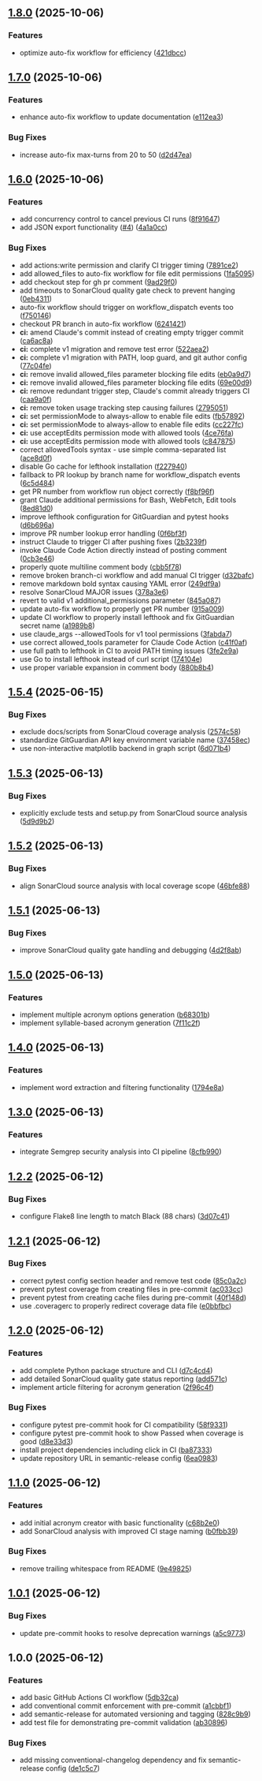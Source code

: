 ## [1.8.0](https://github.com/reaandrew/acronymcreator/compare/v1.7.0...v1.8.0) (2025-10-06)

### Features

* optimize auto-fix workflow for efficiency ([421dbcc](https://github.com/reaandrew/acronymcreator/commit/421dbcc0cb4ab5d2e27bfd80a461c5eeddbbd281))

## [1.7.0](https://github.com/reaandrew/acronymcreator/compare/v1.6.0...v1.7.0) (2025-10-06)

### Features

* enhance auto-fix workflow to update documentation ([e112ea3](https://github.com/reaandrew/acronymcreator/commit/e112ea37c5d27e0890eb60c291a2d42dc64b56c1))

### Bug Fixes

* increase auto-fix max-turns from 20 to 50 ([d2d47ea](https://github.com/reaandrew/acronymcreator/commit/d2d47eadfae26148b5b9ff77c744594f0774cf07))

## [1.6.0](https://github.com/reaandrew/acronymcreator/compare/v1.5.4...v1.6.0) (2025-10-06)

### Features

* add concurrency control to cancel previous CI runs ([8f91647](https://github.com/reaandrew/acronymcreator/commit/8f916473ce7232639b7281bc6eb7a6ba48a3c3f8))
* add JSON export functionality ([#4](https://github.com/reaandrew/acronymcreator/issues/4)) ([4a1a0cc](https://github.com/reaandrew/acronymcreator/commit/4a1a0ccc00a29783d48114b16e5bef0e1ec66880))

### Bug Fixes

* add actions:write permission and clarify CI trigger timing ([7891ce2](https://github.com/reaandrew/acronymcreator/commit/7891ce22590559d9a8b061c8c032ff3c0f03c302))
* add allowed_files to auto-fix workflow for file edit permissions ([1fa5095](https://github.com/reaandrew/acronymcreator/commit/1fa5095bdaef4ed419875d99d49867371151e47f))
* add checkout step for gh pr comment ([9ad29f0](https://github.com/reaandrew/acronymcreator/commit/9ad29f05cea9d540ac0590213269468dcfe4400c))
* add timeouts to SonarCloud quality gate check to prevent hanging ([0eb4311](https://github.com/reaandrew/acronymcreator/commit/0eb4311b31f69ebe62c52fbbb26aedd4f24809c5))
* auto-fix workflow should trigger on workflow_dispatch events too ([f750146](https://github.com/reaandrew/acronymcreator/commit/f75014655c79bc804d4e1700b8b4d863b7a19bc4))
* checkout PR branch in auto-fix workflow ([6241421](https://github.com/reaandrew/acronymcreator/commit/6241421194c76b3ca7b394502d70afcea8abdbd4))
* **ci:** amend Claude's commit instead of creating empty trigger commit ([ca6ac8a](https://github.com/reaandrew/acronymcreator/commit/ca6ac8abfa62458f989c1e5043f3c07b67c4b500))
* **ci:** complete v1 migration and remove test error ([522aea2](https://github.com/reaandrew/acronymcreator/commit/522aea293b273a36ec98010bc290a225afcc7d57))
* **ci:** complete v1 migration with PATH, loop guard, and git author config ([77c04fe](https://github.com/reaandrew/acronymcreator/commit/77c04fe491f0d25bf56796db7f26f46d085d5178))
* **ci:** remove invalid allowed_files parameter blocking file edits ([eb0a9d7](https://github.com/reaandrew/acronymcreator/commit/eb0a9d7d2e2f0a8fe3bb8e20208cc4aa631b584f))
* **ci:** remove invalid allowed_files parameter blocking file edits ([69e00d9](https://github.com/reaandrew/acronymcreator/commit/69e00d9159dbc2ab318e04f673dd43b134f8a939))
* **ci:** remove redundant trigger step, Claude's commit already triggers CI ([caa9a0f](https://github.com/reaandrew/acronymcreator/commit/caa9a0f522c89ad7c16ee821a84b22d6c30ca3f1))
* **ci:** remove token usage tracking step causing failures ([2795051](https://github.com/reaandrew/acronymcreator/commit/27950512950339eb9f1b17bec1bd8d817e1313c2))
* **ci:** set permissionMode to always-allow to enable file edits ([fb57892](https://github.com/reaandrew/acronymcreator/commit/fb57892df3596b8b4c97c1056ba663066d8d8394))
* **ci:** set permissionMode to always-allow to enable file edits ([cc227fc](https://github.com/reaandrew/acronymcreator/commit/cc227fc2a5a0ce7e4d24309b7538a87e256e22e8))
* **ci:** use acceptEdits permission mode with allowed tools ([4ce76fa](https://github.com/reaandrew/acronymcreator/commit/4ce76fa7f9c4aa40025fb4fdc0b609f35286de07))
* **ci:** use acceptEdits permission mode with allowed tools ([c847875](https://github.com/reaandrew/acronymcreator/commit/c847875de0117ca6fe8240e0eccdc93bb44ebcd1))
* correct allowedTools syntax - use simple comma-separated list ([ace8d0f](https://github.com/reaandrew/acronymcreator/commit/ace8d0f3ae435f5446ebbbd6452671db7dd6c0a3))
* disable Go cache for lefthook installation ([f227940](https://github.com/reaandrew/acronymcreator/commit/f22794070755f494665adfa75f68f8752d3ce300))
* fallback to PR lookup by branch name for workflow_dispatch events ([6c5d484](https://github.com/reaandrew/acronymcreator/commit/6c5d4846883b1bebf2e4a93f388d1b1f00b09a2d))
* get PR number from workflow run object correctly ([f8bf96f](https://github.com/reaandrew/acronymcreator/commit/f8bf96f7a5f0faedb3980d959423565805f0e1cb))
* grant Claude additional permissions for Bash, WebFetch, Edit tools ([8ed81d0](https://github.com/reaandrew/acronymcreator/commit/8ed81d0c2d7a93cd93854abfa99156cb2d3d2590))
* improve lefthook configuration for GitGuardian and pytest hooks ([d6b696a](https://github.com/reaandrew/acronymcreator/commit/d6b696acbfaa8f3ef3ac3633ebf50824728023c4))
* improve PR number lookup error handling ([0f6bf3f](https://github.com/reaandrew/acronymcreator/commit/0f6bf3f26ea061eddd52a0615f14d852cd66ad76))
* instruct Claude to trigger CI after pushing fixes ([2b3239f](https://github.com/reaandrew/acronymcreator/commit/2b3239f9e97dfd3d30475a444e599b47efc59cf4))
* invoke Claude Code Action directly instead of posting comment ([0cb3e46](https://github.com/reaandrew/acronymcreator/commit/0cb3e463e80ec59a138938ddb2101d3513abd9a9))
* properly quote multiline comment body ([cbb5f78](https://github.com/reaandrew/acronymcreator/commit/cbb5f784be6607225ae4612ffabc1712194c0211))
* remove broken branch-ci workflow and add manual CI trigger ([d32bafc](https://github.com/reaandrew/acronymcreator/commit/d32bafc976e78168aa80b40404c21433e7c52ffa))
* remove markdown bold syntax causing YAML error ([249df9a](https://github.com/reaandrew/acronymcreator/commit/249df9a4f9e1bed78cd821d41f226cebfec20d5f))
* resolve SonarCloud MAJOR issues ([378a3e6](https://github.com/reaandrew/acronymcreator/commit/378a3e6f3d915e323038bcc7c01bd505128b1e95))
* revert to valid v1 additional_permissions parameter ([845a087](https://github.com/reaandrew/acronymcreator/commit/845a087d10394e545fbad511dab8f50b898236d4))
* update auto-fix workflow to properly get PR number ([915a009](https://github.com/reaandrew/acronymcreator/commit/915a009099e495598a75cce7c3afd4b47a440ec0))
* update CI workflow to properly install lefthook and fix GitGuardian secret name ([a1989b8](https://github.com/reaandrew/acronymcreator/commit/a1989b888b2ef48d3b77e4aa7ca4caab28ddc627))
* use claude_args --allowedTools for v1 tool permissions ([3fabda7](https://github.com/reaandrew/acronymcreator/commit/3fabda7a433e01f8b95d19573e3e64a0f1b37983))
* use correct allowed_tools parameter for Claude Code Action ([c41f0af](https://github.com/reaandrew/acronymcreator/commit/c41f0afc18e5724fb1312d7db00d5e660b56db4d))
* use full path to lefthook in CI to avoid PATH timing issues ([3fe2e9a](https://github.com/reaandrew/acronymcreator/commit/3fe2e9aca2947d95093777f456ff1a555c348b1c))
* use Go to install lefthook instead of curl script ([174104e](https://github.com/reaandrew/acronymcreator/commit/174104e93dc3e4f84c30df741e9ff7b474f85367))
* use proper variable expansion in comment body ([880b8b4](https://github.com/reaandrew/acronymcreator/commit/880b8b4bd495fea59c781bce338c8eb822e37883))

## [1.5.4](https://github.com/reaandrew/acronymcreator/compare/v1.5.3...v1.5.4) (2025-06-15)

### Bug Fixes

* exclude docs/scripts from SonarCloud coverage analysis ([2574c58](https://github.com/reaandrew/acronymcreator/commit/2574c58df0838b74abbb977fcfc08d34f2f5bb7c))
* standardize GitGuardian API key environment variable name ([37458ec](https://github.com/reaandrew/acronymcreator/commit/37458ec007751287383ec21279319d3cc6c53653))
* use non-interactive matplotlib backend in graph script ([6d071b4](https://github.com/reaandrew/acronymcreator/commit/6d071b40940068225da2ef96ea5275bb2fdd1035))

## [1.5.3](https://github.com/reaandrew/acronymcreator/compare/v1.5.2...v1.5.3) (2025-06-13)

### Bug Fixes

* explicitly exclude tests and setup.py from SonarCloud source analysis ([5d9d9b2](https://github.com/reaandrew/acronymcreator/commit/5d9d9b2d16478479e8ee3a6d20116c4e4f9340df))

## [1.5.2](https://github.com/reaandrew/acronymcreator/compare/v1.5.1...v1.5.2) (2025-06-13)

### Bug Fixes

* align SonarCloud source analysis with local coverage scope ([46bfe88](https://github.com/reaandrew/acronymcreator/commit/46bfe8891d52bef7253238497698feeb16b391d3))

## [1.5.1](https://github.com/reaandrew/acronymcreator/compare/v1.5.0...v1.5.1) (2025-06-13)

### Bug Fixes

* improve SonarCloud quality gate handling and debugging ([4d2f8ab](https://github.com/reaandrew/acronymcreator/commit/4d2f8ab2f4c0400ab9787a6f878bb93e8ea0decf))

## [1.5.0](https://github.com/reaandrew/acronymcreator/compare/v1.4.0...v1.5.0) (2025-06-13)

### Features

* implement multiple acronym options generation ([b68301b](https://github.com/reaandrew/acronymcreator/commit/b68301b4e4464d7d82281cf4c1a7004915a92e40))
* implement syllable-based acronym generation ([7f11c2f](https://github.com/reaandrew/acronymcreator/commit/7f11c2f93cb160b5c029a44aa842aacff14db968))

## [1.4.0](https://github.com/reaandrew/acronymcreator/compare/v1.3.0...v1.4.0) (2025-06-13)

### Features

* implement word extraction and filtering functionality ([1794e8a](https://github.com/reaandrew/acronymcreator/commit/1794e8afe1a722b44c8005a3b31680195a828a9b))

## [1.3.0](https://github.com/reaandrew/acronymcreator/compare/v1.2.2...v1.3.0) (2025-06-13)

### Features

* integrate Semgrep security analysis into CI pipeline ([8cfb990](https://github.com/reaandrew/acronymcreator/commit/8cfb990d3ef0e8c21bbf2bd8f215d57f62f1cf5d))

## [1.2.2](https://github.com/reaandrew/acronymcreator/compare/v1.2.1...v1.2.2) (2025-06-12)

### Bug Fixes

* configure Flake8 line length to match Black (88 chars) ([3d07c41](https://github.com/reaandrew/acronymcreator/commit/3d07c41234b2ceb00fca86c063e978547a770f6d))

## [1.2.1](https://github.com/reaandrew/acronymcreator/compare/v1.2.0...v1.2.1) (2025-06-12)

### Bug Fixes

* correct pytest config section header and remove test code ([85c0a2c](https://github.com/reaandrew/acronymcreator/commit/85c0a2c1c9df3f265e5a462838753cc7b8eb940d))
* prevent pytest coverage from creating files in pre-commit ([ac033cc](https://github.com/reaandrew/acronymcreator/commit/ac033cc555529c3f2a03fd8a1f263ee40d73351f))
* prevent pytest from creating cache files during pre-commit ([40f148d](https://github.com/reaandrew/acronymcreator/commit/40f148d651d8960094236e6a51c5309914f54965))
* use .coveragerc to properly redirect coverage data file ([e0bbfbc](https://github.com/reaandrew/acronymcreator/commit/e0bbfbc08b373b3bbae22efb642e2dfd6a814ad4))

## [1.2.0](https://github.com/reaandrew/acronymcreator/compare/v1.1.0...v1.2.0) (2025-06-12)

### Features

* add complete Python package structure and CLI ([d7c4cd4](https://github.com/reaandrew/acronymcreator/commit/d7c4cd4e888c1466c09c1c377c9fc90801d04386))
* add detailed SonarCloud quality gate status reporting ([add571c](https://github.com/reaandrew/acronymcreator/commit/add571c920b28ba3a72fe943a79c8872582a7cf5))
* implement article filtering for acronym generation ([2f96c4f](https://github.com/reaandrew/acronymcreator/commit/2f96c4fd5de000148e14e4252812896ee734e490))

### Bug Fixes

* configure pytest pre-commit hook for CI compatibility ([58f9331](https://github.com/reaandrew/acronymcreator/commit/58f9331d5095a3e3cc932217b08b38ce4ab48d55))
* configure pytest pre-commit hook to show Passed when coverage is good ([d8e33d3](https://github.com/reaandrew/acronymcreator/commit/d8e33d345aece8962c291567a5ddc49a83ca10b5))
* install project dependencies including click in CI ([ba87333](https://github.com/reaandrew/acronymcreator/commit/ba873333da38f8d08652c993f75dd1a366e7f7e6))
* update repository URL in semantic-release config ([6ea0983](https://github.com/reaandrew/acronymcreator/commit/6ea0983e33462a10ed3ca0c1c139040062d3301b))

## [1.1.0](https://github.com/reaandrew/git-guardian-ci-examples/compare/v1.0.1...v1.1.0) (2025-06-12)

### Features

* add initial acronym creator with basic functionality ([c68b2e0](https://github.com/reaandrew/git-guardian-ci-examples/commit/c68b2e08a675e563dcdc89394f2b177ee4ccad37))
* add SonarCloud analysis with improved CI stage naming ([b0fbb39](https://github.com/reaandrew/git-guardian-ci-examples/commit/b0fbb397d1aa46422981d4fadedc209dacffb986))

### Bug Fixes

* remove trailing whitespace from README ([9e49825](https://github.com/reaandrew/git-guardian-ci-examples/commit/9e49825a0043412bbede68a13a2080c55640597c))

## [1.0.1](https://github.com/reaandrew/git-guardian-ci-examples/compare/v1.0.0...v1.0.1) (2025-06-12)

### Bug Fixes

* update pre-commit hooks to resolve deprecation warnings ([a5c9773](https://github.com/reaandrew/git-guardian-ci-examples/commit/a5c9773daddcbfa6108d2f9a09fc8accca70ec9a))

## 1.0.0 (2025-06-12)

### Features

* add basic GitHub Actions CI workflow ([5db32ca](https://github.com/reaandrew/git-guardian-ci-examples/commit/5db32ca5217326700d043c9c943dc991aab930fe))
* add conventional commit enforcement with pre-commit ([a1cbbf1](https://github.com/reaandrew/git-guardian-ci-examples/commit/a1cbbf1270981369f3b3659f0baaa79c3c91a5fc))
* add semantic-release for automated versioning and tagging ([828c9b9](https://github.com/reaandrew/git-guardian-ci-examples/commit/828c9b994c10e55e7462e1aee402abd6b8d54602))
* add test file for demonstrating pre-commit validation ([ab30896](https://github.com/reaandrew/git-guardian-ci-examples/commit/ab308966ec3a45b63e28c604624d2b3bb0775709))

### Bug Fixes

* add missing conventional-changelog dependency and fix semantic-release config ([de1c5c7](https://github.com/reaandrew/git-guardian-ci-examples/commit/de1c5c7dc79871f5443fedcdb2aaa22f542e20d4))
